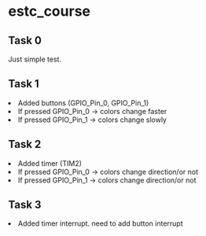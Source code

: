 # estc_course

<h2> Task 0 </h2>
Just simple test. 
<h2> Task 1 </h2>
<li> Added buttons (GPIO_Pin_0, GPIO_Pin_1)
<li> If pressed GPIO_Pin_0 -> colors change faster
<li> If pressed GPIO_Pin_1 -> colors change slowly
<h2> Task 2 </h2>
<li> Added timer (TIM2)
<li> If pressed GPIO_Pin_0 -> colors change direction/or not
<li> If pressed GPIO_Pin_1 -> colors change direction/or not
<h2> Task 3 </h2>
<li> Added timer interrupt.
  need to add button interrupt
